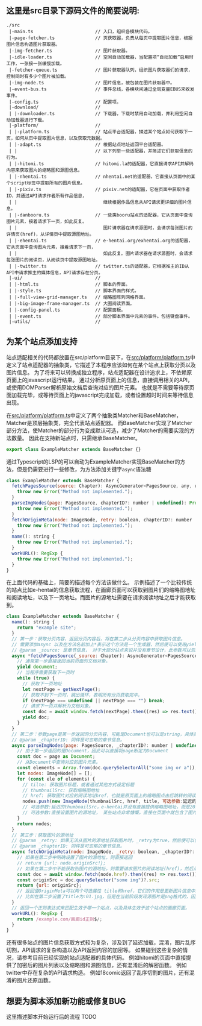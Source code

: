 ## 这里是src目录下源码文件的简要说明:

```
./src
 |-main.ts                       // 入口，组织各模块代码。
 |-page-fetcher.ts               // 页获取器，负责从每页中提取图片信息，根据图片信息构造图片获取器。
 |-img-fetcher.ts                // 图片获取器。
 |-idle-loader.ts                // 空闲自动加载器，当配置项“自动加载”启用时工作，一张接一张缓慢加载。
 |-fetcher-queue.ts              // 图片获取器队列，组织图片获取器们的请求，控制同时有多少个图片被加载。
 |-img-node.ts                   // 图片信息，被包装在图片获取器中。
 |-event-bus.ts                  // 事件总线，各模块间通过全局变量EBUS来收发事件。
 |-config.ts                     // 配置项。
 |-download/                     //
 | |-downloader.ts               // 下载器，下载时禁用自动加载，并利用空闲自动加载器进行下载。
 |-platform/                     //
 | |-platform.ts                 // 站点平台适配器，描述某个站点如何获取下一页，如何从页中提取图片信息，以及获取元数据。
 | |-adapt.ts                    // 根据站点地址返回平台适配器。
 | |                             // 以下列举一些适配器，并简述它们获取信息的行为。
 | |-hitomi.ts                   // hitomi.la的适配器，它直接请求API并解码内容来获取图片的缩略图和源图信息。
 | |-nhentai.ts                  // nhentai.net的适配器，它直接从页面中的某个script标签中提取所有的图片信息。
 | |-pixiv.ts                    // pixiv.net的适配器，它在页面中获取作者ID，并通过API请求作者所有作品信息，
 | |                                继续根据作品信息从API请求更详细的图片信息。
 | |-danbooru.ts                 // 一些类booru站点的适配器，它从页面中查询图片元素，接着请求下一页，如此反复。
 | |                                图片请求器在请求源图时，会请求每张图片的详情页(href)，从详情页中提取源图地址。
 | |-ehentai.ts                  // e-hentai.org/exhentai.org的适配器，它从页面中查询图片元素，接着请求下一页，
 | |                                如此反复。图片请求器在请求源图时，会请求每张图片的阅读页，从阅读页中提取源图地址。
 | |-twitter.ts                  // twitter.ts的适配器，它根据推主的ID从API中请求推主的媒体信息，API请求存在分页。
 |-ui/                           //
 | |-html.ts                     // 脚本的界面。
 | |-style.ts                    // 脚本界面的样式。
 | |-full-view-grid-manager.ts   // 缩略图陈列网格界面。
 | |-big-image-frame-manager.ts  // 大图阅读界面。
 | |-config-panel.ts             // 配置面板。
 | |-event.ts                    // 部分脚本界面中元素的事件。包括键盘事件。
 |-utils/                        // 
```

## 为某个站点添加支持

站点适配相关的代码都放置在src/platform目录下，在[src/platform/platform.ts](/src/platform/platform.ts)中定义了站点适配器的抽象类，它描述了本程序应该如何在某个站点上获取分页以及图片信息。
为了将来可以转换成独立程序，站点适配器在设计追求上，不依赖原页面上的javascript运行结果。
通过分析原页面上的信息，直接调用相关的API，或使用DOMParser解析原始文档后查询对应的图片元素。
也就是不需要等待原页面加载完毕，或等待页面上的javascript完成加载，或者设置超时时间来等待信息出现。

在[src/platform/platform.ts](/src/platform/platform.ts)中定义了两个抽象类Matcher和BaseMatcher，Matcher是顶层抽象类，完全代表站点适配器。
而BaseMatcher实现了Matcher部分方法，使Matcher的部分行为变成默认可选，减少了Matcher的需要实现的方法数量。
因此在支持新站点时，只需继承BaseMatcher。
```javascript
export class ExampleMatcher extends BaseMatcher {}
```

通过Typescript的LSP的可以自动为ExampleMatcher实现BaseMatcher的方法，但是仍需要进行一些修改，为方法添加关键字`async`语法糖
```javascript
class ExampleMatcher extends BaseMatcher {
  fetchPagesSource(source: Chapter): AsyncGenerator<PagesSource, any, unknown> {
    throw new Error("Method not implemented.");
  }
  parseImgNodes(page: PagesSource, chapterID?: number | undefined): Promise<ImageNode[]> {
    throw new Error("Method not implemented.");
  }
  fetchOriginMeta(node: ImageNode, retry: boolean, chapterID?: number | undefined): Promise<OriginMeta> {
    throw new Error("Method not implemented.");
  }
  name(): string {
    throw new Error("Method not implemented.");
  }
  workURL(): RegExp {
    throw new Error("Method not implemented.");
  }
}
```
在上面代码的基础上，简要的描述每个方法该做什么。
示例描述了一个比较传统的站点比如e-hentai的信息获取流程，在画廊页面可以获取到图片们的缩略图地址和阅读地址，以及下一页地址。而图片的源地址需要在请求阅读地址之后才能获取到。

```javascript
class ExampleMatcher extends BaseMatcher {
  name(): string {
    return "example site";
  }
  // 第一步：获取分页内容，返回分页内容后，将在第二步从分页内容中获取图片信息。
  // 需要添加async 以及在方法名前加上*表示这个方法是一个生成器，然后便可以使用yield关键字返回
  // @param _source: 是章节信息， 对于大部分站点来说并没有章节设计，此参数可以忽略，或者直接移除。
  async *fetchPagesSource(_source: Chapter): AsyncGenerator<PagesSource> {
    // 通常第一步直接返回当前页面的文档对象。
    yield document;
    // 当程序需要获取下一页时
    while (true) {
      // 获取下一页地址
      let nextPage = getNextPage();
      // 获取不到下一页时，跳出循环，表明所有分页获取完毕。
      if (nextPage === undefined || nextPage === "") break;
      // 请求下一页并解析为文档对象。
      const doc = await window.fetch(nextPage).then((res) => res.text()).then((text) => new DOMParser().parseFromString(text, "text/html"));
      yield doc;
    }
  }
  // 第二步：参数page是第一步返回的分页内容，可能是Document也可以是string，具体类型根据第一步返回值来决定。
  // @param _chapterID: 同样是可忽略的章节信息。
  async parseImgNodes(page: PagesSource, _chapterID?: number | undefined): Promise<ImageNode[]> {
    // 由于第一步返回的是Document，因此可以直接将page断定为Document
    const doc = page as Document;
    // 从Document中查询对应的图片元素。
    const elements = Array.from(doc.querySelectorAll("some img or a"));
    let nodes: ImageNode[] = [];
    for (const ele of elements) {
      // tilte: 获取图片标题，或者通过其他方式设定标题
      // thumbnailSrc: 获取缩略图地址
      // href: 获取图片对应的阅读地址href，也就是原页面上的缩略图点击后跳转的阅读地址
      nodes.push(new ImageNode(thumbnailSrc, href, title, 可选参数:延迟的thumbnailSrc, 可选参数:直接设置图片的源地址));
      // 可选参数:延迟的thumbnailSrc，e-hentai并没有直接提供缩略图地址，而是20张图片一组公用一个精灵图，因此在无法获取thumbnailSrc时，通过请求精灵图再进行分割，再将分割后的图片blob地址返回。
      // 可选参数:直接设置图片的源地址， 某些站点非常慷慨，直接在页面中就包含了图片的源地址信息，可以省略第三步异步请求源地址的操作。
    }
    return nodes;
  }
  // 第三步：获取图片的源地址
  // @param _retry: 如果无法从图片的源地址获取图片时，_retry为true，然后便可以尝试更换图片的源地址，不过大部分站点图片的源地址都是不变的，因此可以省略。
  // @param _chapterID: 同样是可忽略的章节信息。
  async fetchOriginMeta(node: ImageNode, _retry: boolean, _chapterID?: number | undefined): Promise<OriginMeta> {
    // 如果在第二步中明确设置了图片的源地址，则直接返回
    // return {url: node.originSrc!};
    // 如果在第二步中不能获取到图片的源地址，则需要请求图片的阅读地址(href)，然后从返回的html中获取图片源地址。
    const doc = await window.fetch(node.href).then((res) => res.text()).then((text) => new DOMParser().parseFromString(text, "text/html"));
    const originSrc = doc.querySelector("some img")?.src;
    return {url: originSrc};
    // 返回值OriginMeta可以两个可选属性 title和href，它们的作用是更新图片信息中的title和href。
    // 比如在第二步设置了title为:01.jpg，但是在当前阶段发现源图片是png格式的，因此可以将title中的.jpg更新为.png
  }
  // 返回一个正则表达式来匹配生效于哪一个站点，以及具体生效于这个站点的画廊页面。
  workURL(): RegExp {
    return /example.com/画廊id正则$/;
  }
}
```
还有很多站点的图片信息获取方式较为复杂，涉及到了延迟加载，混淆，图片乱序切割，API请求的复杂构造以及API返回内容的加密等。
如果碰到这些复杂的情况，请参考目前已经实现的站点适配器的具体代码。
例如hitomi的页面中直接提供了加密后的图片列表以及缩略图和源图信息，还有混淆后的解密函数。
例如twitter中存在复杂的API请求构造。
例如18comic返回了乱序切割的图片，还有混淆的图片还原函数。

## 想要为脚本添加新功能或修复BUG

这里描述脚本开始运行后的流程
TODO
